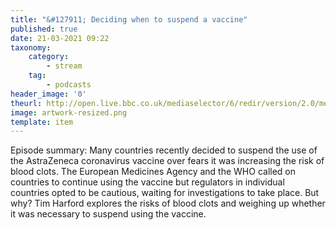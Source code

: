 ```yaml
---
title: "&#127911; Deciding when to suspend a vaccine"
published: true
date: 21-03-2021 09:22
taxonomy:
    category:
        - stream
    tag:
        - podcasts
header_image: '0'
theurl: http://open.live.bbc.co.uk/mediaselector/6/redir/version/2.0/mediaset/audio-nondrm-download/proto/http/vpid/p09b8mnl.mp3
image: artwork-resized.png
template: item
--- 
```

Episode summary: Many countries recently decided to suspend the use of the AstraZeneca coronavirus vaccine over fears it was increasing the risk of blood clots. The European Medicines Agency and the WHO called on countries to continue using the vaccine but regulators in individual countries opted to be cautious, waiting for investigations to take place. But why? Tim Harford explores the risks of blood clots and weighing up whether it was necessary to suspend using the vaccine.
